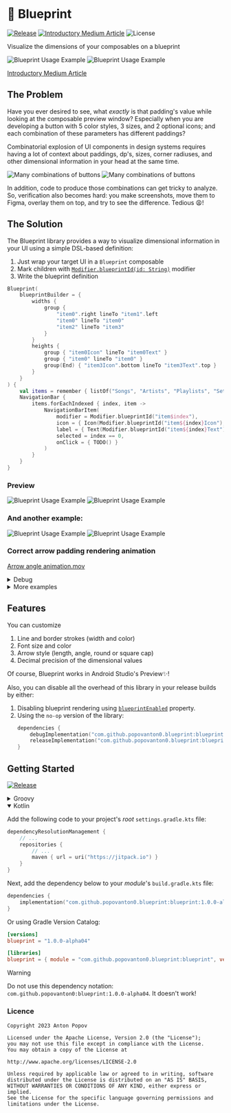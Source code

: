 # 📐 Blueprint

[![Release](https://jitpack.io/v/popovanton0/blueprint.svg)](https://jitpack.io/#popovanton0/blueprint)
[![Introductory Medium Article](https://img.shields.io/badge/medium-article-grey?labelColor=black&logo=medium&logoColor=white&link=https://proandroiddev.com/blueprint-visualizing-paddings-in-jetpack-compose-eb62413c6d74)](https://proandroiddev.com/blueprint-visualizing-paddings-in-jetpack-compose-eb62413c6d74)
![License](https://img.shields.io/github/license/popovanton0/Blueprint?color=blue)

Visualize the dimensions of your composables on a blueprint

![Blueprint Usage Example](images/navbar-light.png#gh-light-mode-only)
![Blueprint Usage Example](images/navbar-dark.png#gh-dark-mode-only)

[Introductory Medium Article](https://proandroiddev.com/blueprint-visualizing-paddings-in-jetpack-compose-eb62413c6d74)

## The Problem

Have you ever desired to see, what *exactly* is that padding's value while looking at the composable
preview window? Especially when you are developing a button with 5 color styles, 3 sizes, and 2
optional icons; and each combination of these parameters has different paddings?

Combinatorial explosion of UI components in design systems requires having a lot of context about
paddings, dp's, sizes, corner radiuses, and other dimensional information in your head at the
same time.

![Many combinations of buttons](images/combinations-light.png#gh-light-mode-only)
![Many combinations of buttons](images/combinations-dark.png#gh-dark-mode-only)

In addition, code to produce those combinations can get tricky to analyze. So, verification also
becomes hard: you make screenshots, move them to Figma, overlay them on top, and try to see the
difference. Tedious 😩!

## The Solution

The Blueprint library provides a way to visualize dimensional information in your UI using a simple
DSL-based definition:

1. Just wrap your target UI in a `Blueprint` composable
2. Mark children
   with [`Modifier.blueprintId(id: String)`](https://github.com/popovanton0/Blueprint/blob/main/blueprint/src/main/java/com/popovanton0/blueprint/BlueprintId.kt)
   modifier
3. Write the blueprint definition

```kotlin
Blueprint(
    blueprintBuilder = {
        widths {
            group {
                "item0".right lineTo "item1".left
                "item0" lineTo "item0"
                "item2" lineTo "item3"
            }
        }
        heights {
            group { "item0Icon" lineTo "item0Text" }
            group { "item0" lineTo "item0" }
            group(End) { "item3Icon".bottom lineTo "item3Text".top }
        }
    }
) {
    val items = remember { listOf("Songs", "Artists", "Playlists", "Settings") }
    NavigationBar {
        items.forEachIndexed { index, item ->
            NavigationBarItem(
                modifier = Modifier.blueprintId("item$index"),
                icon = { Icon(Modifier.blueprintId("item${index}Icon"), TODO()) },
                label = { Text(Modifier.blueprintId("item${index}Text"), TODO()) },
                selected = index == 0,
                onClick = { TODO() }
            )
        }
    }
}
```

### Preview

![Blueprint Usage Example](images/navbar-light.png#gh-light-mode-only)
![Blueprint Usage Example](images/navbar-dark.png#gh-dark-mode-only)

### And another example:

![Blueprint Usage Example](images/button-light.png#gh-light-mode-only)
![Blueprint Usage Example](images/button-dark.png#gh-dark-mode-only)

### Correct arrow padding rendering animation

[Arrow angle animation.mov](images/arrow-angle-anim.mp4)

<details>
<summary>Debug</summary>
[Arrow angle animation in debug mode.mov](images/arrow-angle-anim-debug.mp4)
</details>

<details>
<summary>More examples</summary>

These are snapshots from snapshot testing:

|                                                                                                                                                                      |                                                                                                                                                                                                                                                                                                                                                            |
|----------------------------------------------------------------------------------------------------------------------------------------------------------------------|------------------------------------------------------------------------------------------------------------------------------------------------------------------------------------------------------------------------------------------------------------------------------------------------------------------------------------------------------------|
| ![almost_none_space_to_draw](/blueprint/src/test/snapshots/images/com.popovanton0.blueprint_BlueprintScreenshotTest_almost_none_space_to_draw.png)                   | ![no_blueprint_if_globally_disabled](/blueprint/src/test/snapshots/images/com.popovanton0.blueprint_BlueprintScreenshotTest_no_blueprint_if_globally_disabled.png)                                                                                                                                                                                         |
| ![arrow_customization 0](/blueprint/src/test/snapshots/images/com.popovanton0.blueprint_BlueprintScreenshotTest_arrow_customization[0.0].png)                        | ![not_enough_space_to_draw](/blueprint/src/test/snapshots/images/com.popovanton0.blueprint_BlueprintScreenshotTest_not_enough_space_to_draw.png)                                                                                                                                                                                                           |
| ![arrow_customization 15](/blueprint/src/test/snapshots/images/com.popovanton0.blueprint_BlueprintScreenshotTest_arrow_customization[15.0].png)                      | ![padding_not_applied](/blueprint/src/test/snapshots/images/com.popovanton0.blueprint_BlueprintScreenshotTest_padding_not_applied.png)                                                                                                                                                                                                                     |
| ![arrow_customization 45](/blueprint/src/test/snapshots/images/com.popovanton0.blueprint_BlueprintScreenshotTest_arrow_customization[45.0].png)                      | ![reacts_to_blueprint_builder_update_(with_green)](/blueprint/src/test/snapshots/images/com.popovanton0.blueprint_BlueprintScreenshotTest_reacts_to_blueprint_builder_update_(with_green).png)                                                                                                                                                             |
| ![arrow_customization 90](/blueprint/src/test/snapshots/images/com.popovanton0.blueprint_BlueprintScreenshotTest_arrow_customization[90.0].png)                      | ![reacts_to_blueprint_builder_update_(without_green)](/blueprint/src/test/snapshots/images/com.popovanton0.blueprint_BlueprintScreenshotTest_reacts_to_blueprint_builder_update_(without_green).png)                                                                                                                                                       |
| ![basicTest](/blueprint/src/test/snapshots/images/com.popovanton0.blueprint_BlueprintScreenshotTest_basicTest.png)                                                   | ![size_labels](/blueprint/src/test/snapshots/images/com.popovanton0.blueprint_BlueprintScreenshotTest_size_labels.png)                                                                                                                                                                                                                                     |
| ![correct_line_widths_and_alignments](/blueprint/src/test/snapshots/images/com.popovanton0.blueprint_BlueprintScreenshotTest_correct_line_widths_and_alignments.png) | ![when_blueprint_is_disabled_it_is_not_shown](/blueprint/src/test/snapshots/images/com.popovanton0.blueprint_BlueprintScreenshotTest_when_blueprint_is_disabled_it_is_not_shown.png)                                                                                                                                                                       |
| ![customFontSizeAndColor](/blueprint/src/test/snapshots/images/com.popovanton0.blueprint_BlueprintScreenshotTest_customFontSizeAndColor.png)                         | ![when_specifying_blueprint_ids_that_are_not_referenced_in_the_composable_no_dimensions_are_shown](/blueprint/src/test/snapshots/images/com.popovanton0.blueprint_BlueprintScreenshotTest_when_specifying_blueprint_ids_that_are_not_referenced_in_the_composable_no_dimensions_are_shown.png)                                                             |
| ![emptyBlueprint](/blueprint/src/test/snapshots/images/com.popovanton0.blueprint_BlueprintScreenshotTest_emptyBlueprint.png)                                         | ![when_specifying_blueprint_ids_that_are_then_removed_from_the_composition_dimensions_are_shown_and_then_hidden_(with_green)](/blueprint/src/test/snapshots/images/com.popovanton0.blueprint_BlueprintScreenshotTest_when_specifying_blueprint_ids_that_are_then_removed_from_the_composition_dimensions_are_shown_and_then_hidden_(with_green).png)       |
| ![fractional_dp_values_rendering](/blueprint/src/test/snapshots/images/com.popovanton0.blueprint_BlueprintScreenshotTest_fractional_dp_values_rendering.png)         | ![when_specifying_blueprint_ids_that_are_then_removed_from_the_composition_dimensions_are_shown_and_then_hidden_(without_green)](/blueprint/src/test/snapshots/images/com.popovanton0.blueprint_BlueprintScreenshotTest_when_specifying_blueprint_ids_that_are_then_removed_from_the_composition_dimensions_are_shown_and_then_hidden_(without_green).png) |

</details>

## Features

You can customize

1. Line and border strokes (width and color)
2. Font size and color
3. Arrow style (length, angle, round or square cap)
4. Decimal precision of the dimensional values

Of course, Blueprint works in Android Studio's Preview✨!

Also, you can disable all the overhead of this library in your release builds by either:

1. Disabling blueprint rendering
   using [`blueprintEnabled`](https://github.com/popovanton0/Blueprint/blob/main/blueprint/src/main/java/com/popovanton0/blueprint/Blueprint.kt)
   property.
2. Using the `no-op` version of the library:
    ```kotlin
    dependencies {
        debugImplementation("com.github.popovanton0.blueprint:blueprint:1.0.0-alpha04")
        releaseImplementation("com.github.popovanton0.blueprint:blueprint-no-op:1.0.0-alpha04")
    }
   ```

## Getting Started

[![Release](https://jitpack.io/v/popovanton0/blueprint.svg)](https://jitpack.io/#popovanton0/blueprint)

<details>
<summary>Groovy</summary>

Add the following code to your project's *root* `build.gradle` file:

```groovy
repositories {
    maven { url "https://jitpack.io" }
}
```

Next, add the dependency below to your _module_'s `build.gradle` file:

```gradle
dependencies {
    implementation "com.github.popovanton0.blueprint:blueprint:1.0.0-alpha04"
}
```

</details>

<details open>
<summary>Kotlin</summary>

Add the following code to your project's *root* `settings.gradle.kts` file:

```kotlin
dependencyResolutionManagement {
    // ...
    repositories {
        // ...
        maven { url = uri("https://jitpack.io") }
    }
}
```

Next, add the dependency below to your _module_'s `build.gradle.kts` file:

```kotlin
dependencies {
    implementation("com.github.popovanton0.blueprint:blueprint:1.0.0-alpha04")
}
```

Or using Gradle Version Catalog:

```toml
[versions]
blueprint = "1.0.0-alpha04"

[libraries]
blueprint = { module = "com.github.popovanton0.blueprint:blueprint", version.ref = "blueprint" }
```

</details>

> [!WARNING]
> Do not use this dependency notation: `com.github.popovanton0:blueprint:1.0.0-alpha04`.
> It doesn't work!

### Licence

```
Copyright 2023 Anton Popov

Licensed under the Apache License, Version 2.0 (the "License");
you may not use this file except in compliance with the License.
You may obtain a copy of the License at

http://www.apache.org/licenses/LICENSE-2.0

Unless required by applicable law or agreed to in writing, software
distributed under the License is distributed on an "AS IS" BASIS,
WITHOUT WARRANTIES OR CONDITIONS OF ANY KIND, either express or implied.
See the License for the specific language governing permissions and
limitations under the License.
```